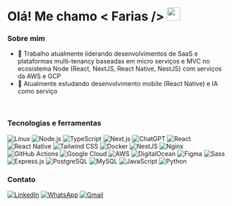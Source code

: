 # Olá! Me chamo < Farias /> <img src ="https://raw.githubusercontent.com/rahulbanerjee26/githubProfileReadmeGenerator/main/gifs/wave.gif" width='30px' height='30px'>

### Sobre mim

- 🔭 Trabalho atualmente liderando desenvolvimentos de SaaS e plataformas multi-tenancy baseadas em micro serviços e MVC no ecosistema Node (React, NextJS, React Native, NestJS) com serviços da AWS e GCP
- 🌱 Atualmente estudando desenvolvimento mobile (React Native) e IA como serviço

<br>

### Tecnologias e ferramentas

![Linux](https://img.shields.io/badge/Linux-FCC624?logo=linux&logoColor=black)
![Node.js](https://img.shields.io/badge/-Node.js-339933?logo=nodedotjs&logoColor=white&style=flat-square)
![TypeScript](https://img.shields.io/badge/-TypeScript-007ACC?logo=typescript&logoColor=white&style=flat-square)
![Next.js](https://img.shields.io/badge/-Next.js-000000?logo=nextdotjs&logoColor=white&style=flat-square)
![ChatGPT](https://img.shields.io/badge/ChatGPT-74aa9c?logo=openai&logoColor=white)
![React](https://img.shields.io/badge/-React-61DAFB?logo=react&logoColor=white&style=flat-square)
![React Native](https://img.shields.io/badge/React_Native-%2320232a.svg?logo=react&logoColor=%2361DAFB)
![Tailwind CSS](https://img.shields.io/badge/-TailwindCSS-38B2AC?logo=tailwindcss&logoColor=white&style=flat-square)
![Docker](https://img.shields.io/badge/-Docker-2496ED?logo=docker&logoColor=white&style=flat-square)
![NestJS](https://img.shields.io/badge/-NestJS-E0234E?logo=nestjs&logoColor=white&style=flat-square)
![Nginx](https://img.shields.io/badge/-Nginx-009639?logo=nginx&logoColor=white&style=flat-square)
![GitHub Actions](https://img.shields.io/badge/GitHub_Actions-2088FF?logo=github-actions&logoColor=white)
![Google Cloud](https://img.shields.io/badge/Google%20Cloud-%234285F4.svg?logo=google-cloud&logoColor=white)
![AWS](https://img.shields.io/badge/AWS-%23FF9900.svg?logo=amazon-web-services&logoColor=white)
![DigitalOcean](https://img.shields.io/badge/DigitalOcean-%230167ff.svg?logo=digitalOcean&logoColor=white)
![Figma](https://img.shields.io/badge/Figma-F24E1E?logo=figma&logoColor=white)
![Sass](https://img.shields.io/badge/-Sass-CC6699?logo=sass&logoColor=white&style=flat-square)
![Express.js](https://img.shields.io/badge/-Express.js-000000?logo=express&logoColor=white&style=flat-square)
![PostgreSQL](https://img.shields.io/badge/-PostgreSQL-4169E1?logo=postgresql&logoColor=white&style=flat-square)
![MySQL](https://img.shields.io/badge/-MySQL-4479A1?logo=mysql&logoColor=white&style=flat-square)
![JavaScript](https://img.shields.io/badge/-JavaScript-F7DF1E?logo=javascript&logoColor=black&style=flat-square)
![Python](https://img.shields.io/badge/Python-3776AB?logo=python&logoColor=fff)

<!-- ### Estatísticas

<p>
  <img
    align="left"
    alt="GitHub Stats"
    height="200"
    style="padding-right: 10px;"
    src="https://github-readme-stats.vercel.app/api?username=e-farias&show_icons=true&theme=transparent&include_all_commits=true&locale=pt-br"
  />
</p>

<br> -->

### Contato

[![LinkedIn](https://custom-icon-badges.demolab.com/badge/LinkedIn-0A66C2?logo=linkedin-white&logoColor=fff)](https://www.linkedin.com/in/thefarias/)
[![WhatsApp](https://img.shields.io/badge/WhatsApp-25D366?logo=whatsapp&logoColor=white)](https://wa.me/5581982402134?text=Ol%C3%A1,%20queria%20bater%20um%20papo%20sobre%20tecnologia!)
[![Gmail](https://img.shields.io/badge/Gmail-D14836?logo=gmail&logoColor=white)](mailto:contato@fariasdev.com)
